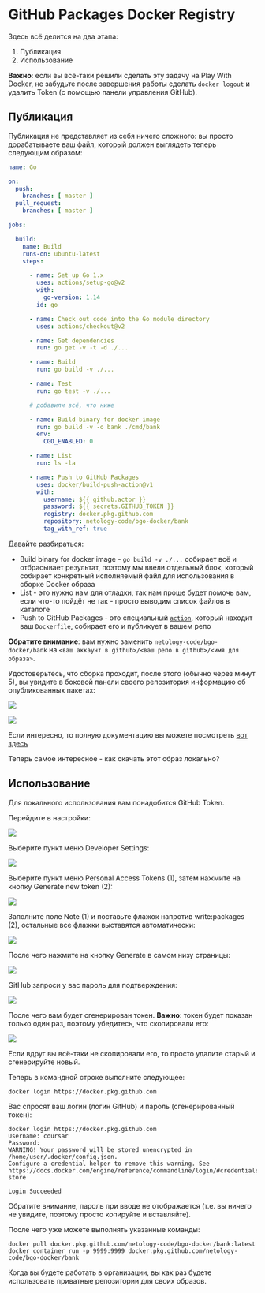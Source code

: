 # GitHub Packages Docker Registry

Здесь всё делится на два этапа:
1. Публикация
1. Использование

**Важно**: если вы всё-таки решили сделать эту задачу на Play With Docker, не забудьте после завершения работы сделать `docker logout` и удалить Token (с помощью панели управления GitHub).

## Публикация

Публикация не представляет из себя ничего сложного: вы просто дорабатываете ваш файл, который должен выглядеть теперь следующим образом:

```yaml
name: Go

on:
  push:
    branches: [ master ]
  pull_request:
    branches: [ master ]

jobs:

  build:
    name: Build
    runs-on: ubuntu-latest
    steps:

      - name: Set up Go 1.x
        uses: actions/setup-go@v2
        with:
          go-version: 1.14
        id: go

      - name: Check out code into the Go module directory
        uses: actions/checkout@v2

      - name: Get dependencies
        run: go get -v -t -d ./...

      - name: Build
        run: go build -v ./...

      - name: Test
        run: go test -v ./...

      # добавили всё, что ниже

      - name: Build binary for docker image
        run: go build -v -o bank ./cmd/bank
        env:
          CGO_ENABLED: 0

      - name: List
        run: ls -la

      - name: Push to GitHub Packages
        uses: docker/build-push-action@v1
        with:
          username: ${{ github.actor }}
          password: ${{ secrets.GITHUB_TOKEN }}
          registry: docker.pkg.github.com
          repository: netology-code/bgo-docker/bank
          tag_with_ref: true
```

Давайте разбираться:
* Build binary for docker image - `go build -v ./...` собирает всё и отбрасывает результат, поэтому мы ввели отдельный блок, который собирает конкретный исполняемый файл для использования в сборке Docker образа
* List - это нужно нам для отладки, так нам проще будет помочь вам, если что-то пойдёт не так - просто выводим список файлов в каталоге
* Push to GitHub Packages - это специальный [`action`](https://github.com/marketplace/actions/build-and-push-docker-images), который находит ваш `Dockerfile`, собирает его и публикует в вашем репо

**Обратите внимание**: вам нужно заменить `netology-code/bgo-docker/bank` на `<ваш аккаунт в github>/<ваш репо в github>/<имя для образа>`.

Удостоверьтесь, что сборка проходит, после этого (обычно через минут 5), вы увидите в боковой панели своего репозитория информацию об опубликованных пакетах:

![](pic/packages.png)

![](pic/package-details.png)

Если интересно, то полную документацию вы можете посмотреть [вот здесь](https://docs.github.com/en/actions/language-and-framework-guides/publishing-docker-images)

Теперь самое интересное - как скачать этот образ локально?


## Использование

Для локального использования вам понадобится GitHub Token.

Перейдите в настройки:

![](pic/settings-menu.png)

Выберите пункт меню Developer Settings:

![](pic/developer-menu.png)

Выберите пункт меню Personal Access Tokens (1), затем нажмите на кнопку Generate new token (2):

![](pic/generate-token.png)

Заполните поле Note (1) и поставьте флажок напротив write:packages (2), остальные все флажки выставятся автоматически:

![](pic/token-settings.png)

После чего нажмите на кнопку Generate в самом низу страницы:

![](pic/token-generate-button.png)

GitHub запроси у вас пароль для подтверждения:

![](pic/github-sudo.png)

После чего вам будет сгенерирован токен. **Важно**: токен будет показан только один раз, поэтому убедитесь, что скопировали его:

![](pic/token.png)

Если вдруг вы всё-таки не скопировали его, то просто удалите старый и сгенерируйте новый.

Теперь в командной строке выполните следующее:

```shell script
docker login https://docker.pkg.github.com
```

Вас спросят ваш логин (логин GitHub) и пароль (сгенерированный токен):
```
docker login https://docker.pkg.github.com
Username: coursar
Password: 
WARNING! Your password will be stored unencrypted in /home/user/.docker/config.json.
Configure a credential helper to remove this warning. See
https://docs.docker.com/engine/reference/commandline/login/#credentials-store

Login Succeeded
```

Обратите внимание, пароль при вводе не отображается (т.е. вы ничего не увидите, поэтому просто копируйте и вставляйте).

После чего уже можете выполнять указанные команды:

```shell script
docker pull docker.pkg.github.com/netology-code/bgo-docker/bank:latest
docker container run -p 9999:9999 docker.pkg.github.com/netology-code/bgo-docker/bank
```

Когда вы будете работать в организации, вы как раз будете использовать приватные репозитории для своих образов.

